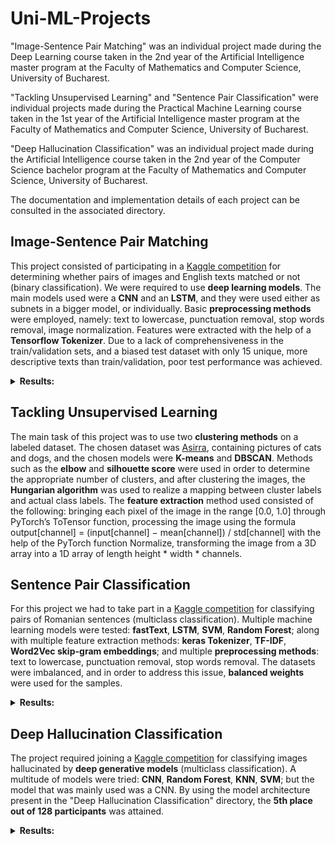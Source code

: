 # Uni-ML-Projects

"Image-Sentence Pair Matching" was an individual project made during the Deep Learning course taken in the 2nd year of the Artificial Intelligence master program at the Faculty of Mathematics and Computer Science, University of Bucharest.

"Tackling Unsupervised Learning" and "Sentence Pair Classification" were individual projects made during the Practical Machine Learning course taken in the 1st year of the Artificial Intelligence master program at the Faculty of Mathematics and Computer Science, University of Bucharest.

"Deep Hallucination Classification" was an individual project made during the Artificial Intelligence course taken in the 2nd year of the Computer Science bachelor program at the Faculty of Mathematics and Computer Science, University of Bucharest.

The documentation and implementation details of each project can be consulted in the associated directory.
<!--More details about each project, such as results, models architecture, and code, can be consulted in their associated directory.-->

## Image-Sentence Pair Matching

This project consisted of participating in a [Kaggle competition](https://www.kaggle.com/competitions/isp-match-dl-2024/) for determining whether pairs of images and English texts matched or not (binary classification). We were required to use **deep learning models**. The main models used were a **CNN** and an **LSTM**, and they were used either as subnets in a bigger model, or individually. Basic **preprocessing methods** were employed, namely: text to lowercase, punctuation removal, stop words removal, image normalization. Features were extracted with the help of a **Tensorflow Tokenizer**. Due to a lack of comprehensiveness in the train/validation sets, and a biased test dataset with only 15 unique, more descriptive texts than train/validation, poor test performance was achieved.

<details>
<summary><b>Results:</b></summary>

Scores represent classification accuracies.
| # | Strategy (check documentation) | Private leaderboard (70% test) | Validation |
|:---:|---|---:|---:|
| 1 | Leaderboard best | 69.56% | - |
|...|...|...|...|
| - | Leaderboard baseline | 52.50%| - |
| 44 | Strategy 4: Strategy 1 Revisited | 51.12% | ~66% |
| - | Strategy 1: CNN and LSTM + TF Tokenizer + basic preprocessing | 50.81% | ~67% |
| - | Strategy 3: Strategy 1 w/o last layer + Random Forest | 50.43% | ~68% |
| - | Strategy 2: LSTM + TF Tokenizer + basic preprocessing | 50.43% | ~67% |
|...|...|...|...|
| 68 | Leaderboard worst | 47.56% | - |

</details>

## Tackling Unsupervised Learning

The main task of this project was to use two **clustering methods** on a labeled dataset. The chosen dataset was [Asirra](https://huggingface.co/datasets/cats_vs_dogs), containing pictures of cats and dogs, and the chosen models were **K-means** and **DBSCAN**. Methods such as the **elbow** and **silhouette score** were used in order to determine the appropriate number of clusters, and after clustering the images, the **Hungarian algorithm** was used to realize a mapping between cluster labels and actual class labels. The **feature extraction** method used consisted of the following: bringing each pixel of the image in the range [0.0, 1.0] through PyTorch’s ToTensor function, processing the image using the formula output[channel] = (input[channel] − mean[channel]) / std[channel] with the help of the PyTorch function Normalize, transforming the image from a 3D array into a 1D array of length height * width * channels.

## Sentence Pair Classification

For this project we had to take part in a [Kaggle competition](https://www.kaggle.com/competitions/sentence-pair-classification-pml-2023/) for classifying pairs of Romanian sentences (multiclass classification). Multiple machine learning models were tested: **fastText**, **LSTM**, **SVM**, **Random Forest**; along with multiple feature extraction methods: **keras Tokenizer**, **TF-IDF**, **Word2Vec skip-gram embeddings**; and multiple **preprocessing methods**: text to lowercase, punctuation removal, stop words removal. The datasets were imbalanced, and in order to address this issue, **balanced weights** were used for the samples.

<details>
<summary><b>Results:</b></summary>

Scores represent macro F1 values.
| # | Strategy (check documentation) | Private leaderboard (70% test) | Validation |
|:---:|---|---:|---:|
| 1 | Leaderboard best | 65.76% | - |
|...|...|...|...|
| 22 | Strategy 6: Strategy 4 + added validation set to train set | 65.11% | 100.00% |
| - | Strategy 4: Random Forest + TF-IDF + basic preprocessing | 63.75% | ~34% |
| - | Strategy 3: SVM + TF-IDF + basic preprocessing | 58.39% | ~40% |
| - | Strategy 2: LSTM + Keras Tokenizer + basic preprocessing | 52.05% | ~39% |
| - | Strategy 1: fastText + basic preprocessing | 45.27% | ~36% |
| - | Strategy 5: LSTM + Word2Vec + Keras Tokenizer + basic preprocessing | - | ~39% |
| - | Leaderboard baseline | 19.32%| - |
|...|...|...|...|
| 115 | Leaderboard worst | 8.62% | - |

</details>

## Deep Hallucination Classification

The project required joining a [Kaggle competition](https://www.kaggle.com/competitions/unibuc-2022-s24/) for classifying images hallucinated by **deep generative models** (multiclass classification). A multitude of models were tried: **CNN**, **Random Forest**, **KNN**, **SVM**; but the model that was mainly used was a CNN. By using the model architecture present in the "Deep Hallucination Classification" directory, the **5th place out of 128 participants** was attained.

<details>
<summary><b>Results:</b></summary>

Scores represent classification accuracies.
| # | Strategy (check documentation) | Private leaderboard (75% test) | Validation |
|:---:|---|---:|---:|
| 1 | Leaderboard best | 69.69% | - |
|...|...|...|...|
| 5 | CNN | 64.91% | ~65% |
| - | Random Forest and Grid Search CV | - | ~43% |
| - | SVM | - | ~39% |
| - | KNN for regression | - | ~26% |
| - | Leaderboard baseline | 15.27%| - |
|...|...|...|...|
| 128 | Leaderboard worst | 14.32% | - |

</details>
